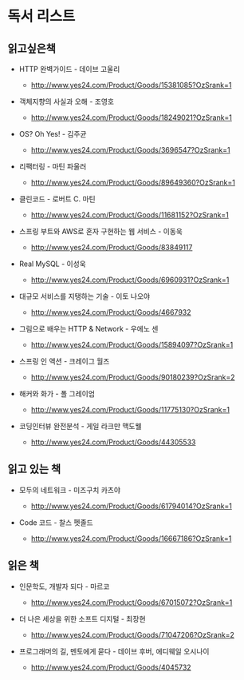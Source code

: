 # 독서 리스트

## 읽고싶은책

- HTTP 완벽가이드 - 데이브 고울리
  
  - http://www.yes24.com/Product/Goods/15381085?OzSrank=1
- 객체지향의 사실과 오해 - 조영호
  
  - http://www.yes24.com/Product/Goods/18249021?OzSrank=1
- OS? Oh Yes! - 김주균
  
  - http://www.yes24.com/Product/Goods/3696547?OzSrank=1
- 리팩터링 - 마틴 파울러
  
  - http://www.yes24.com/Product/Goods/89649360?OzSrank=1
- 클린코드 - 로버트 C. 마틴
  
  - http://www.yes24.com/Product/Goods/11681152?OzSrank=1
- 스프링 부트와 AWS로 혼자 구현하는 웹 서비스 - 이동욱
  
  - http://www.yes24.com/Product/Goods/83849117
- Real MySQL - 이성욱
  
  - http://www.yes24.com/Product/Goods/6960931?OzSrank=1
- 대규모 서비스를 지탱하는 기술 - 이토 나오야
  
  - http://www.yes24.com/Product/Goods/4667932
- 그림으로 배우는 HTTP & Network - 우에노 센
  
  - http://www.yes24.com/Product/Goods/15894097?OzSrank=1
- 스프링 인 액션 - 크레이그 월즈
  
  - http://www.yes24.com/Product/Goods/90180239?OzSrank=2
- 해커와 화가 - 폴 그레이엄
  
  - http://www.yes24.com/Product/Goods/11775130?OzSrank=1
- 코딩인터뷰 완전분석 - 게일 라크만 맥도웰
  
  - http://www.yes24.com/Product/Goods/44305533
  
    

## 읽고 있는 책

- 모두의 네트워크 - 미즈구치 카츠야
  
  - http://www.yes24.com/Product/Goods/61794014?OzSrank=1
  
- Code 코드 - 찰스 펫졸드

  - http://www.yes24.com/Product/Goods/16667186?OzSrank=1

    

## 읽은 책

- 인문학도, 개발자 되다 - 마르코
  - http://www.yes24.com/Product/Goods/67015072?OzSrank=1
- 더 나은 세상을 위한 소프트 디지털 - 최장현
  - http://www.yes24.com/Product/Goods/71047206?OzSrank=2

- 프로그래머의 길, 멘토에게 묻다 - 데이브 후버, 에디웨일 오시나이
  - http://www.yes24.com/Product/Goods/4045732